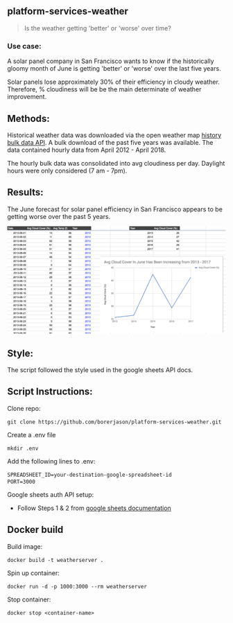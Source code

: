 ## platform-services-weather

> Is the weather getting 'better' or 'worse' over time?  

### Use case:  
  
A solar panel company in San Francisco wants to know if the historically gloomy month of June is getting 'better' or 'worse' over the last five years.
     
Solar panels lose approximately 30% of their efficiency in cloudy weather. Therefore, % cloudiness will be be the main determinate of weather improvement. 

## Methods:

Historical weather data was downloaded via the open weather map [history bulk data API](https://openweathermap.org/history-bulk). A bulk download of the past five years was available. The data contained hourly data from April 2012 - April 2018.
  
The hourly bulk data was consolidated into avg cloudiness per day. Daylight hours were only considered (7 am - 7pm). 

## Results:

The June forecast for solar panel efficiency in San Francisco appears to be getting worse over the past 5 years.

<img src="images/weather.png">

## Style:

The script followed the style used in the google sheets API docs. 

## Script Instructions:

Clone repo: 
```
git clone https://github.com/borerjason/platform-services-weather.git
```  
Create a .env file 
```
mkdir .env
```
Add the following lines to .env:
```
SPREADSHEET_ID=your-destination-google-spreadsheet-id
PORT=3000
```
Google sheets auth API setup:
* Follow Steps 1 & 2 from [google sheets documentation](https://developers.google.com/sheets/api/quickstart/nodejs#step_3_set_up_the_sample)


## Docker build

Build image:  
```
docker build -t weatherserver .
```
  
Spin up container:  
```
docker run -d -p 1000:3000 --rm weatherserver
```  

Stop container:  
```
docker stop <container-name>
```